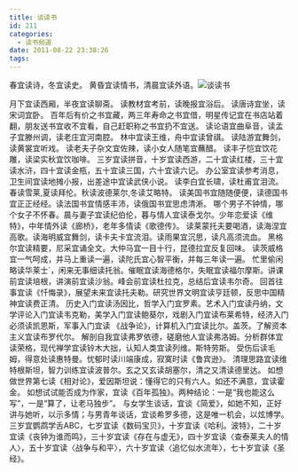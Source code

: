 ```yaml
---
title: 谈读书
id: 211
categories:
  - 读书频道
date: 2011-08-22 23:38:26
tags:
---
```


<div id="sina_keyword_ad_area2">

春宜读诗，冬宜读史。
黄昏宜读情书，清晨宜读外语。![](http://www.yy-bbtx.com/wp-content/uploads/image/Files/read20110105.jpg "谈读书")
<div>月下宜读西厢，半夜宜读聊斋。
<span style="font-family: Arial,Tahoma,Verdana;">读教材宜考前，读晚报宜浴后。</span>
<span style="font-family: Arial,Tahoma,Verdana;">读唐诗宜坐，读宋词宜卧。</span>
<span style="font-family: Arial,Tahoma,Verdana;">百年后有价之书宜藏，两三年寿命之书宜借，明星传记宜在书店站着翻，朋友送书宜收不宜看，自己赶职称之书宜扔不宜送。</span>
<span style="font-family: Arial,Tahoma,Verdana;">读论语宜曲阜音，读孟子宜滕州调，读老庄宜河南腔。</span>
<span style="font-family: Arial,Tahoma,Verdana;">林中宜读王维，舟中宜读曾祺。</span>
<span style="font-family: Arial,Tahoma,Verdana;">读陆游宜舞剑，读黄裳宜听戏。</span>
<span style="font-family: Arial,Tahoma,Verdana;">读老夫子杂文宜佐辣，读小女人随笔宜蘸醋。</span>
<span style="font-family: Arial,Tahoma,Verdana;">读丰子恺宜饮花雕，读梁实秋宜饮咖啡。</span>
<span style="font-family: Arial,Tahoma,Verdana;">三岁宜读拼音，十岁宜读西游，二十宜读红楼，三十宜读水浒，四十宜读金瓶，五十宜读三国，六十宜读六记。</span>
<span style="font-family: Arial,Tahoma,Verdana;">办公室宜读参考消息，卫生间宜读地摊小报，出差途中宜读武侠小说。</span>
<span style="font-family: Arial,Tahoma,Verdana;">读李白宜长啸，读杜甫宜泪流。</span></div>
春读雪莱,夏读拜伦。秋读波德莱尔,冬读艾略特。
读美国书宜随随便便，读德国书宜正正经经。读法国书宜情感丰沛，读俄国书宜思虑清淅。
哪个男子不钟情，哪个女子不怀春。晨与妻子宜读纪伯伦，暮与情人宜读泰戈尔。少年恋爱读《维特》，中年情外读《廊桥》，老年多情读《歌德传》。
读莱蒙托夫要喝酒，读海涅宜高歌。读海明威宜舞剑，读卡夫卡宜流泪。读雨果宜沉思，读凡高须流血。
黑格尔宜读精要，尼采宜诵全文。大仲马宜一目十行，昆德拉宜反复回味。
读茨威格宜一气呵成，并马上重读一遍，读陀氏宜心智平衡，并每三年读一遍。
忙里偷闲略读华莱士`，闲来无事细读托翁。催眠宜读海德格尔，失眠宜读福尔摩斯。讲课前宜读培根，讲演前宜读沙翁。峰会前宜读杜拉克，总结后宜读韦尔奇。
回首往事宜读《忏悔录》，展望未来宜读托夫勒。研究世界文明宜读亨廷顿，反思中国精神宜读费正清。
历史入门宜读汤因比，哲学入门宜罗素。艺术入门宜读丹纳，文学评论入门宜读韦克勒，美学入门宜读鲍葵尔，戏剧入门宜读布莱希特，经济入门必须读凯恩斯，军事入门宜读
《战争论》，计算机入门宜读比尔。盖茨。了解资本主义宜读布罗代尔。
解剖自我宜读弗罗依德，磋磨他人宜读弗洛姆。分析群体宜读荣格，现代禅学宜读铃木大拙，认知人类宜读列维。斯特劳斯。
受伤后读毛姆，得意处读惠特曼。忧郁时读川端康成，寂寞时读《鲁宾逊》。
清理思路宜读维特根斯坦，智力训练宜读波普尔。玄之又玄读胡塞尔，清之又清读德里达。
如想做世界第七读《相对论》，爱因斯坦说：懂得它的只有六人。如还不满意，宜读霍金。
如想试试能否成为作家，宜读《百年孤独》。两种结论：一是“我也能这么写”，一是“算了，让老马独步”。
与女学生谈话，宜谈《简爱》，如她不知，正好讲与她听，以示多情；与男青年谈话，宜谈希罗多德，这是唯一机会，以炫博学。
三岁宜鹦鹉学舌ABC，七岁宜读《数码宝贝》，十岁宜读《哈利。波特》，二十岁宜读《丧钟为谁而鸣》，三十岁宜读《存在与虚无》，四十岁宜读〈查泰莱夫人的情人〉，五十岁宜读〈战争与和平〉，六十岁宜读〈追忆似水流年〉，七十岁宜读《圣经》。

</div>